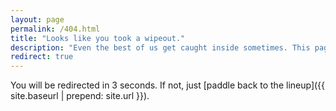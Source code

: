 ```yaml
---
layout: page
permalink: /404.html
title: "Looks like you took a wipeout."
description: "Even the best of us get caught inside sometimes. This page got lost in the whitewash, but the main break is just a click away."
redirect: true
---
```


You will be redirected in 3 seconds. If not, just [paddle back to the lineup]({{ site.baseurl | prepend: site.url }}).
